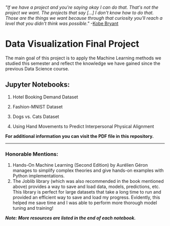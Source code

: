 *"If we have a project and you're saying okay I can do that. That's not the project we want. The projects that say [...] I don't know how to do that. Those are the things we want because through that curiosity you'll reach a level that you didn't think was possible."* -<a href="https://www.youtube.com/watch?v=VSceuiPBpxY&t=542s">Kobe Bryant</a>

# Data Visualization Final Project
The main goal of this project is to apply the Machine Learning methods we studied this semester and reflect the knowledge we have gained since the previous Data Science course.

## Jupyter Notebooks:

1. Hotel Booking Demand Dataset

2. Fashion-MNIST Dataset

3. Dogs vs. Cats Dataset

4. Using Hand Movements to Predict Interpersonal Physical Alignment

**For additional information you can visit the PDF file in this repository.**

-------------

### Honorable Mentions:
1.	Hands-On Machine Learning (Second Edition) by Aurélien Géron manages to simplify complex theories and give hands-on examples with Python implementations.
2.	The Joblib library (which was also recommended in the book mentioned above) provides a way to save and load data, models, predictions, etc. This library is perfect for large datasets that take a long time to run and provided an efficient way to save and load my progress. Evidently, this helped me save time and I was able to perform more thorough model tuning and training!

***Note: More resources are listed in the end of each notebook.***
